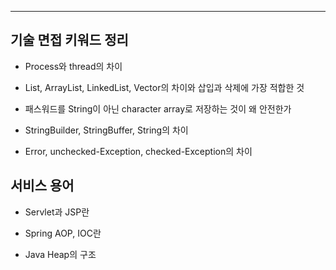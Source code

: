 ------

## 기술 면접 키워드 정리



- Process와 thread의 차이

- List, ArrayList, LinkedList, Vector의 차이와 삽입과 삭제에 가장 적합한 것

- 패스워드를 String이 아닌 character array로 저장하는 것이 왜 안전한가

- StringBuilder, StringBuffer, String의 차이

-  Error, unchecked-Exception, checked-Exception의 차이



## 서비스 용어

- Servlet과 JSP란

- Spring AOP, IOC란

- Java Heap의 구조



